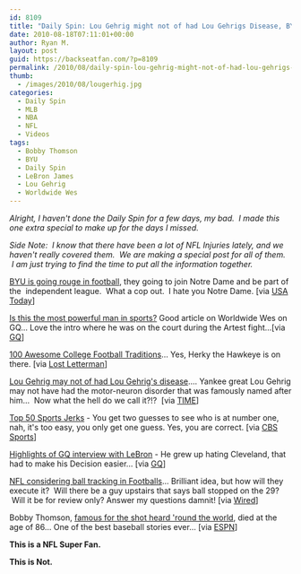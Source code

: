 ```yaml
---
id: 8109
title: "Daily Spin: Lou Gehrig might not of had Lou Gehrigs Disease, BYU is going Independent, Real vs Fake NFL Superfan"
date: 2010-08-18T07:11:01+00:00
author: Ryan M.
layout: post
guid: https://backseatfan.com/?p=8109
permalink: /2010/08/daily-spin-lou-gehrig-might-not-of-had-lou-gehrigs-disease-byu-is-going-independent-real-vs-fake-nfl-superfan/
thumb:
  - /images/2010/08/lougerhig.jpg
categories:
  - Daily Spin
  - MLB
  - NBA
  - NFL
  - Videos
tags:
  - Bobby Thomson
  - BYU
  - Daily Spin
  - LeBron James
  - Lou Gehrig
  - Worldwide Wes
---
```


<div class="entry">
  <p>
    <em>Alright, I haven't done the Daily Spin for a few days, my bad.  I made this one extra special to make up for the days I missed.</em>
  </p>

  <p>
    <em>Side Note:  I know that there have been a lot of NFL Injuries lately, and we haven't really covered them.  We are making a special post for all of them.  I am just trying to find the time to put all the information together. </em>
  </p>

  <p>
    <a href="http://content.usatoday.com/communities/campusrivalry/post/2010/08/reports-byu-to-leave-mountain-west-become-an-independent-in-football/1">BYU is going rouge in football</a>, they going to join Notre Dame and be part of the  independent league.  What a cop out.  I hate you Notre Dame. [via <a href="http://content.usatoday.com/communities/campusrivalry/post/2010/08/reports-byu-to-leave-mountain-west-become-an-independent-in-football/1">USA Today</a>]
  </p>

  <p>
    <a href="http://www.gq.com/sports/profiles/200706/william-wesley-worldwide-wes-nba-basketball">Is this the most powerful man in sports?</a> Good article on Worldwide Wes on GQ&#8230; Love the intro where he was on the court during the Artest fight&#8230;[via <a href="http://www.gq.com/sports/profiles/200706/william-wesley-worldwide-wes-nba-basketball">GQ</a>]
  </p>

  <p>
    <a href="http://www.lostlettermen.com/2010/05/top-100-college-football-traditions/">100 Awesome College Football Traditions</a>&#8230; Yes, Herky the Hawkeye is on there. [via <a href="http://www.lostlettermen.com/2010/05/top-100-college-football-traditions/">Lost Letterman</a>]
  </p>

  <p>
    <a href="http://www.time.com/time/health/article/0,8599,2011489,00.html">Lou Gehrig may not of had Lou Gehrig's disease</a>&#8230;. Yankee great Lou Gehrig may not have had the motor-neuron disorder that was famously named after him&#8230;  Now what the hell do we call it?!?  [via <a href="http://www.time.com/time/health/article/0,8599,2011489,00.html">TIME</a>]
  </p>

  <p>
    <a href="http://www.cbssports.com/columns/story/13703795/top-50-sports-jerks-part-iii-hard-to-fit-em-all?tag=pageRow;pageContainer">Top 50 Sports Jerks</a> - You get two guesses to see who is at number one, nah, it's too easy, you only get one guess. Yes, you are correct. [via <a href="http://www.cbssports.com/columns/story/13703795/top-50-sports-jerks-part-iii-hard-to-fit-em-all?tag=pageRow;pageContainer">CBS Sports</a>]
  </p>

  <p>
    <a href="http://www.gq.com/sports/profiles/201009/lebron-james-september-gq-miami-heat-summer-lebronathon">Highlights of GQ interview with LeBron</a> - He grew up hating Cleveland, that had to make his Decision easier&#8230; [via <a href="http://www.gq.com/sports/profiles/201009/lebron-james-september-gq-miami-heat-summer-lebronathon">GQ</a>]
  </p>

  <p>
    <a href="http://www.wired.com/playbook/2010/08/nfl-considers-ball-tracking-chips-for-accuracy/">NFL considering ball tracking in Footballs</a>&#8230; Brilliant idea, but how will they execute it?  Will there be a guy upstairs that says ball stopped on the 29?  Will it be for review only? Answer my questions damnit! [via <a href="http://www.wired.com/playbook/2010/08/nfl-considers-ball-tracking-chips-for-accuracy/">Wired</a>]
  </p>

  <p>
    Bobby Thomson, <a href="http://sports.espn.go.com/new-york/mlb/news/story?id=5471194">famous for the shot heard 'round the world</a>, died at the age of 86&#8230; One of the best baseball stories ever&#8230; [via <a href="http://sports.espn.go.com/new-york/mlb/news/story?id=5471194">ESPN</a>]
  </p>

  <p>
  </p>

  <p>
    <strong>This is a NFL Super Fan.</strong><br />
  </p>

  <p>
    <strong>This is Not.</strong>
  </p>

  <p>
  </p>
</div>

